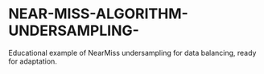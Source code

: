 # NEAR-MISS-ALGORITHM-UNDERSAMPLING-
Educational example of NearMiss undersampling for data balancing, ready for adaptation.
